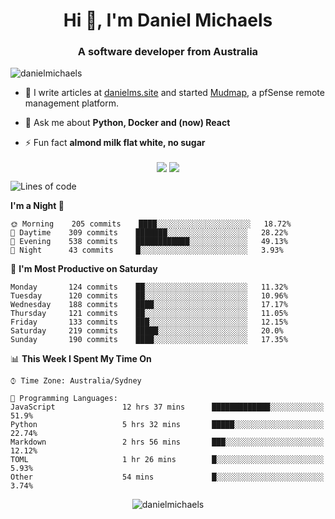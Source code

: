 <h1 align="center">Hi 👋, I'm Daniel Michaels</h1>
<h3 align="center">A software developer from Australia</h3>
<p align="left"> <img src="https://komarev.com/ghpvc/?username=danielmichaels" alt="danielmichaels" /> </p>

- 📝 I write articles at [danielms.site](https://danielms.site) and started [Mudmap](https://mudmap.io?ref=danielmichaels), a pfSense remote management platform.

- 💬 Ask me about **Python, Docker and (now) React**

- ⚡ Fun fact **almond milk flat white, no sugar**

<p align="center">
<a href="https://twitter.com/dansult" target="_blank"><img align="center" src="https://img.shields.io/badge/twitter-%231DA1F2.svg?&style=for-the-badge&logo=twitter&logoColor=white"></a>
<a href="https://linkedin.com/in/daniel-michaels" target="_blank"><img align="center" src="https://img.shields.io/badge/linkedin-%230077B5.svg?&style=for-the-badge&logo=linkedin&logoColor=white"></a>
</p>

<!--START_SECTION:waka-->
![Lines of code](https://img.shields.io/badge/From%20Hello%20World%20I%27ve%20Written-451187%20lines%20of%20code-blue)

**I'm a Night 🦉** 

```text
🌞 Morning    205 commits    ████░░░░░░░░░░░░░░░░░░░░░   18.72% 
🌆 Daytime    309 commits    ███████░░░░░░░░░░░░░░░░░░   28.22% 
🌃 Evening    538 commits    ████████████░░░░░░░░░░░░░   49.13% 
🌙 Night      43 commits     █░░░░░░░░░░░░░░░░░░░░░░░░   3.93%

```
📅 **I'm Most Productive on Saturday** 

```text
Monday       124 commits    ██░░░░░░░░░░░░░░░░░░░░░░░   11.32% 
Tuesday      120 commits    ██░░░░░░░░░░░░░░░░░░░░░░░   10.96% 
Wednesday    188 commits    ████░░░░░░░░░░░░░░░░░░░░░   17.17% 
Thursday     121 commits    ██░░░░░░░░░░░░░░░░░░░░░░░   11.05% 
Friday       133 commits    ███░░░░░░░░░░░░░░░░░░░░░░   12.15% 
Saturday     219 commits    █████░░░░░░░░░░░░░░░░░░░░   20.0% 
Sunday       190 commits    ████░░░░░░░░░░░░░░░░░░░░░   17.35%

```


📊 **This Week I Spent My Time On** 

```text
⌚︎ Time Zone: Australia/Sydney

💬 Programming Languages: 
JavaScript               12 hrs 37 mins      █████████████░░░░░░░░░░░░   51.9% 
Python                   5 hrs 32 mins       █████░░░░░░░░░░░░░░░░░░░░   22.74% 
Markdown                 2 hrs 56 mins       ███░░░░░░░░░░░░░░░░░░░░░░   12.12% 
TOML                     1 hr 26 mins        █░░░░░░░░░░░░░░░░░░░░░░░░   5.93% 
Other                    54 mins             █░░░░░░░░░░░░░░░░░░░░░░░░   3.74%

```


<!--END_SECTION:waka-->

<p align="center"> <img src="https://github-readme-stats.vercel.app/api?username=danielmichaels&show_icons=true" alt="danielmichaels" /> </p>

